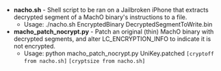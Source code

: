   * **nacho.sh** - Shell script to be ran on a Jailbroken iPhone that extracts decrypted segment of a MachO binary's instructions to a file.
    * Usage: ./nacho.sh EncryptedBinary DecryptedSegmentToWrite.bin
  * **macho_patch_nocrypt.py** - Patch an original (thin) MachO binary with decrypted segments, and alter LC_ENCRYPTION_INFO to indicate it is not encrypted.
    * Usage: python macho_patch_nocrypt.py UniKey.patched `[cryptoff from nacho.sh]` `[cryptsize from nacho.sh]`
